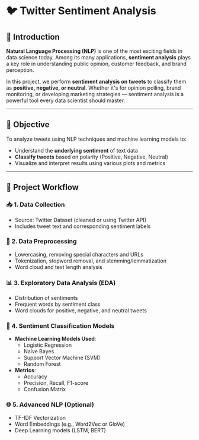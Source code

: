 # 🐦 Twitter Sentiment Analysis  
 
## 📌 Introduction 

**Natural Language Processing (NLP)** is one of the most exciting fields in data science today. Among its many applications, **sentiment analysis** plays a key role in understanding public opinion, customer feedback, and brand perception.

In this project, we perform **sentiment analysis on tweets** to classify them as **positive, negative, or neutral**. Whether it's for opinion polling, brand monitoring, or developing marketing strategies — sentiment analysis is a powerful tool every data scientist should master.
 
---

## 🎯 Objective

To analyze tweets using NLP techniques and machine learning models to:
- Understand the **underlying sentiment** of text data
- **Classify tweets** based on polarity (Positive, Negative, Neutral)
- Visualize and interpret results using various plots and metrics

---

## 🧰 Project Workflow

### 📥 1. Data Collection
- Source: Twitter Dataset (cleaned or using Twitter API)
- Includes tweet text and corresponding sentiment labels

### 🔧 2. Data Preprocessing
- Lowercasing, removing special characters and URLs
- Tokenization, stopword removal, and stemming/lemmatization
- Word cloud and text length analysis

### 📊 3. Exploratory Data Analysis (EDA)
- Distribution of sentiments
- Frequent words by sentiment class
- Word clouds for positive, negative, and neutral tweets

### 🧠 4. Sentiment Classification Models
- **Machine Learning Models Used**:
  - Logistic Regression
  - Naive Bayes
  - Support Vector Machine (SVM)
  - Random Forest
- **Metrics**:
  - Accuracy
  - Precision, Recall, F1-score
  - Confusion Matrix

### 🌐 5. Advanced NLP (Optional)
- TF-IDF Vectorization
- Word Embeddings (e.g., Word2Vec or GloVe)
- Deep Learning models (LSTM, BERT)
